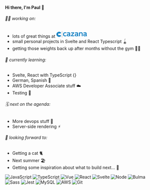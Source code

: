 <h4>Hi there, I'm Paul 👋</h4>

<h6>👨‍💻 working on:</h6> 
<ul>
  <li>lots of great things at <a href="https://trade.cazana.com/" target="_blank" rel="noopener noreferrer"><img src="./cazana-inline.png" width="100px" alt="Cazana"/><a/></li>
  <li>small personal projects in Svelte and React Typescript 🪀</li>
  <li>getting those weights back up after months without the gym 🏋️‍♂️</li>
</ul>

<h6>🌱 currently learning:</h6>
<ul>
  <li>Svelte, React with TypeScript {}</li>
  <li>German, Spanish 💬</li>
  <li>AWS Developer Associate stuff ☁️</li>
  <li>Testing 🧪</li>
</ul> 

<h6>🗓 next on the agenda:</h6>
<ul>
  <li>More devops stuff 🐳</li>
  <li>Server-side rendering ⚡︎</li>
</ul>

<h6>💭 looking forward to:</h6>
<ul>
  <li>Getting a cat 🐈</li>
  <li>Next summer 🏖</li>
  <li>Getting some inspiration about what to build next... 🤔</li>
</ul>
  

![JavaScript](https://img.shields.io/badge/-JavaScript-black?style=plastic&logo=javascript)
![TypeScript](https://img.shields.io/badge/-TypeScript-black?style=plastic&logo=typescript)
![Vue](https://img.shields.io/badge/-Vue-black?style=plastic&logo=vue.js)
![React](https://img.shields.io/badge/-React-black?style=plastic&logo=react)
![Svelte](https://img.shields.io/badge/-Svelte-black?style=plastic&logo=svelte)
![Node](https://img.shields.io/badge/-Node-black?style=plastic&logo=node.js)
![Bulma](https://img.shields.io/badge/-Bulma-black?style=plastic&logo=bulma)
![Sass](https://img.shields.io/badge/-Sass-black?style=plastic&logo=sass)
![Jest](https://img.shields.io/badge/-Jest-black?style=plastic&logo=jest)
![MySQL](https://img.shields.io/badge/-MySQL-black?style=plastic&logo=mysql)
![AWS](https://img.shields.io/badge/-AWS-black?style=plastic&logo=amazon-aws)
![Git](https://img.shields.io/badge/-Git-black?style=plastic&logo=git)
